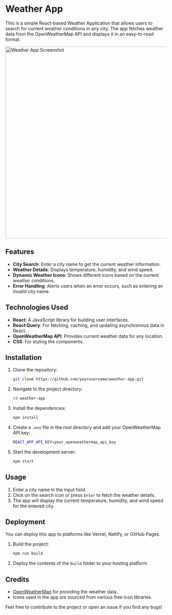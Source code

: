 # Weather App

This is a simple React-based Weather Application that allows users to search for current weather conditions in any city. The app fetches weather data from the OpenWeatherMap API and displays it in an easy-to-read format.

<img src="https://github.com/user-attachments/assets/364b70d4-ade1-4e6b-847b-7db332de3750" alt="Weather App Screenshot" width="600"/>

## Features

- **City Search**: Enter a city name to get the current weather information.
- **Weather Details**: Displays temperature, humidity, and wind speed.
- **Dynamic Weather Icons**: Shows different icons based on the current weather conditions.
- **Error Handling**: Alerts users when an error occurs, such as entering an invalid city name.

## Technologies Used

- **React**: A JavaScript library for building user interfaces.
- **React Query**: For fetching, caching, and updating asynchronous data in React.
- **OpenWeatherMap API**: Provides current weather data for any location.
- **CSS**: For styling the components.

## Installation

1. Clone the repository:

   ```bash
   git clone https://github.com/yourusername/weather-app.git
   ```

2. Navigate to the project directory:

   ```bash
   cd weather-app
   ```

3. Install the dependencies:

   ```bash
   npm install
   ```

4. Create a `.env` file in the root directory and add your OpenWeatherMap API key:

   ```bash
   REACT_APP_API_KEY=your_openweathermap_api_key
   ```

5. Start the development server:

   ```bash
   npm start
   ```

## Usage

1. Enter a city name in the input field.
2. Click on the search icon or press `Enter` to fetch the weather details.
3. The app will display the current temperature, humidity, and wind speed for the entered city.

## Deployment

You can deploy this app to platforms like Vercel, Netlify, or GitHub Pages.

1. Build the project:

   ```bash
   npm run build
   ```

2. Deploy the contents of the `build` folder to your hosting platform.

## Credits

- [OpenWeatherMap](https://openweathermap.org/) for providing the weather data.
- Icons used in the app are sourced from various free icon libraries.

Feel free to contribute to the project or open an issue if you find any bugs!
